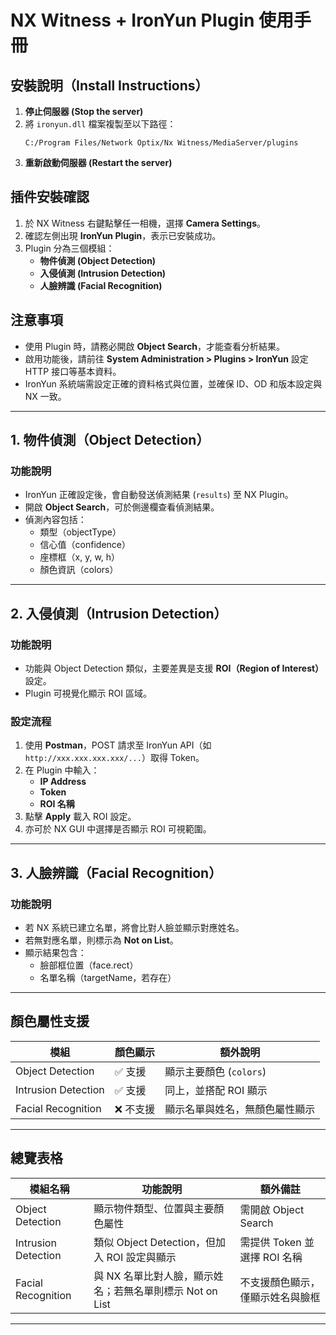 
#  NX Witness + IronYun Plugin 使用手冊

## 安裝說明（Install Instructions）

1. **停止伺服器 (Stop the server)**  
2. 將 `ironyun.dll` 檔案複製至以下路徑：  
   ```
   C:/Program Files/Network Optix/Nx Witness/MediaServer/plugins
   ```
3. **重新啟動伺服器 (Restart the server)**


## 插件安裝確認

1. 於 NX Witness 右鍵點擊任一相機，選擇 **Camera Settings**。
2. 確認左側出現 **IronYun Plugin**，表示已安裝成功。
3. Plugin 分為三個模組：
   - **物件偵測 (Object Detection)**
   - **入侵偵測 (Intrusion Detection)**
   - **人臉辨識 (Facial Recognition)**

## 注意事項

- 使用 Plugin 時，請務必開啟 **Object Search**，才能查看分析結果。
- 啟用功能後，請前往 **System Administration > Plugins > IronYun** 設定 HTTP 接口等基本資料。
- IronYun 系統端需設定正確的資料格式與位置，並確保 ID、OD 和版本設定與 NX 一致。

---

## 1. 物件偵測（Object Detection）

### 功能說明

- IronYun 正確設定後，會自動發送偵測結果 (`results`) 至 NX Plugin。
- 開啟 **Object Search**，可於側邊欄查看偵測結果。
- 偵測內容包括：
  - 類型（objectType）
  - 信心值（confidence）
  - 座標框（x, y, w, h）
  - 顏色資訊（colors）

---

## 2. 入侵偵測（Intrusion Detection）

### 功能說明

- 功能與 Object Detection 類似，主要差異是支援 **ROI（Region of Interest）** 設定。
- Plugin 可視覺化顯示 ROI 區域。

### 設定流程

1. 使用 **Postman**，POST 請求至 IronYun API（如 `http://xxx.xxx.xxx.xxx/...`）取得 Token。
2. 在 Plugin 中輸入：
   - **IP Address**
   - **Token**
   - **ROI 名稱**
3. 點擊 **Apply** 載入 ROI 設定。
4. 亦可於 NX GUI 中選擇是否顯示 ROI 可視範圍。

---

## 3. 人臉辨識（Facial Recognition）

### 功能說明

- 若 NX 系統已建立名單，將會比對人臉並顯示對應姓名。
- 若無對應名單，則標示為 **Not on List**。
- 顯示結果包含：
  - 臉部框位置（face.rect）
  - 名單名稱（targetName，若存在）

---

## 顏色屬性支援

| 模組             | 顏色顯示 | 額外說明                         |
|------------------|----------|----------------------------------|
| Object Detection | ✅ 支援   | 顯示主要顏色 (`colors`)          |
| Intrusion Detection | ✅ 支援   | 同上，並搭配 ROI 顯示            |
| Facial Recognition | ❌ 不支援 | 顯示名單與姓名，無顏色屬性顯示     |

---
## 總覽表格

| 模組名稱           | 功能說明                                                | 額外備註                          |
|--------------------|---------------------------------------------------------|-----------------------------------|
| Object Detection   | 顯示物件類型、位置與主要顏色屬性                         | 需開啟 Object Search              |
| Intrusion Detection| 類似 Object Detection，但加入 ROI 設定與顯示             | 需提供 Token 並選擇 ROI 名稱     |
| Facial Recognition | 與 NX 名單比對人臉，顯示姓名；若無名單則標示 Not on List | 不支援顏色顯示，僅顯示姓名與臉框 |

---

